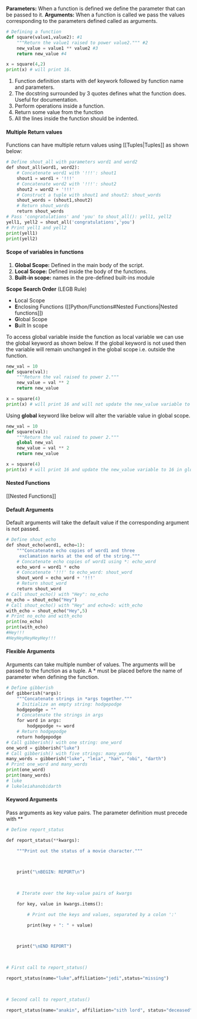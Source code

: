 **Parameters:** When a function is defined we define the parameter that can be passed to it.
**Arguments:** When a function is called we pass the values corresponding to the parameters defined called as  arguments.

```python
# Defining a function
def square(value1,value2): #1
	"""Return the value1 raised to power value2.""" #2
    new_value = value1 ** value2 #3
    return new_value #4

x = square(4,2)
print(x) # will print 16.
```

1. Function definition starts with def keywork followed by function name and parameters. 
2. The docstring surrounded by 3 quotes defines what the function does. Useful for documentation.
3. Perform operations inside a function.
4. Return some value from the function
5. All the lines inside the function should be indented.

#### Multiple Return values
Functions can have multiple return values using [[Tuples|Tuples]] as shown below:

```python
# Define shout_all with parameters word1 and word2
def shout_all(word1, word2):
    # Concatenate word1 with '!!!': shout1
    shout1 = word1 + '!!!'
    # Concatenate word2 with '!!!': shout2
    shout2 = word2 + '!!!'
    # Construct a tuple with shout1 and shout2: shout_words
    shout_words = (shout1,shout2)  
    # Return shout_words
    return shout_words  
# Pass 'congratulations' and 'you' to shout_all(): yell1, yell2
yell1, yell2 = shout_all('congratulations','you') 
# Print yell1 and yell2
print(yell1)
print(yell2)
```

#### Scope of variables in functions
1. **Global Scope:** Defined in the main body of the script.
2. **Local Scope:** Defined inside the body of the functions.
3. **Built-in scope:** names in the pre-defined built-ins module

**Scope Search Order** (LEGB Rule) 
- **L**ocal Scope
- **E**nclosing Functions ([[Python/Functions#Nested Functions|Nested functions]])
- **G**lobal Scope
- **B**uilt In scope

To access global variable inside the function as local variable we can use the global keyword as shown below. If the global keyword is not used then the variable will remain unchanged in the global scope i.e. outside the function.
```python
new_val = 10
def square(val): 
	"""Return the val raised to power 2."""
    new_value = val ** 2
    return new_value

x = square(4)
print(x) # will print 16 and will not update the new_value variable to 16 in global scope.
```

Using **global** keyword like below will alter the variable value in global scope.
```python
new_val = 10
def square(val): 
	"""Return the val raised to power 2."""
	global new_val 
    new_value = val ** 2
    return new_value

x = square(4)
print(x) # will print 16 and update the new_value variable to 16 in global scope.
```

#### Nested Functions
[[Nested Functions]]

#### Default Arguments

Default arguments will take the default value if the corresponding argument is not passed.

```python
# Define shout_echo
def shout_echo(word1, echo=1):
    """Concatenate echo copies of word1 and three
     exclamation marks at the end of the string."""  
    # Concatenate echo copies of word1 using *: echo_word
    echo_word = word1 * echo  
    # Concatenate '!!!' to echo_word: shout_word
    shout_word = echo_word + '!!!'  
    # Return shout_word
    return shout_word  
# Call shout_echo() with "Hey": no_echo
no_echo = shout_echo("Hey")  
# Call shout_echo() with "Hey" and echo=5: with_echo
with_echo = shout_echo("Hey",5)  
# Print no_echo and with_echo
print(no_echo)
print(with_echo)
#Hey!!! 
#HeyHeyHeyHeyHey!!!
```

#### Flexible Arguments
Arguments can take multiple number of values. The arguments will be passed to the function as a tuple. A * must be placed before the name of parameter when defining the function.
```python
# Define gibberish
def gibberish(*args):
    """Concatenate strings in *args together."""  
    # Initialize an empty string: hodgepodge
    hodgepodge = ""      
    # Concatenate the strings in args
    for word in args:
        hodgepodge += word  
    # Return hodgepodge
    return hodgepodge  
# Call gibberish() with one string: one_word
one_word = gibberish("luke")  
# Call gibberish() with five strings: many_words
many_words = gibberish("luke", "leia", "han", "obi", "darth")  
# Print one_word and many_words
print(one_word)
print(many_words)
# luke 
# lukeleiahanobidarth
```


#### Keyword Arguments
Pass arguments as key value pairs. The parameter definition must precede with ** 
```python
# Define report_status

def report_status(**kwargs):

    """Print out the status of a movie character."""

  

    print("\nBEGIN: REPORT\n")

  

    # Iterate over the key-value pairs of kwargs

    for key, value in kwargs.items():

        # Print out the keys and values, separated by a colon ':'

        print(key + ": " + value)

  

    print("\nEND REPORT")

  

# First call to report_status()

report_status(name="luke",affiliation="jedi",status="missing")

  

# Second call to report_status()

report_status(name="anakin", affiliation="sith lord", status="deceased")
```

